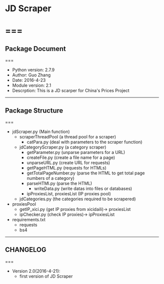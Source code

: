 # JD Scraper
===
===
## Package Document
===
  * Python version: 2.7.9
  * Author: Guo Zhang
  * Date: 2016-4-23
  * Module version: 2.1
  * Descrption: This is a JD scarper for China's Prices Project

---

## Package Structure
===
  * jdScraper.py (Main function)
    * scraperThreadPool (a thread pool for a scraper)
      * catPara.py (deal with parameters to the scraper function)
    * jdCategoryScraper.py (a category scraper)
      * getParameter.py (unparse parameters for a URL)
      * createFile.py (create a file name for a page)
      * unparseURL.py (create URL for requests)
      * getPageHTML.py (requests for HTMLs)
      * getTotalPageNumber.py (parse the HTML to get total page numbers of a category)
      * parseHTMl.py (parse the HTML)
        * writeData.py (write datas into files or databases)
      * ipProxiesList, proxiesList (IP proxies pool)
    * jdCategories.py (the categories required to be scrapered)
  * proxiesPool
    * getIP_xici.py (get IP proxies from xicidaili)-> proxiesList
    * ipChecker.py (check IP proxies)-> ipProxiesList
  * requirements.txt
    * requests
    * bs4
   
---
    
## CHANGELOG
===
  * Version 2.0(2016-4-21):    
      * first version of JD Scraper 
